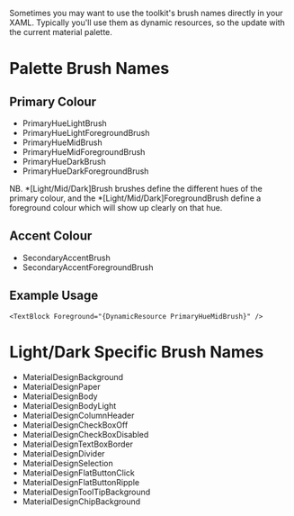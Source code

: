 Sometimes you may want to use the toolkit's brush names directly in your XAML.  Typically you'll use them as dynamic resources, so the update with the current material palette.

# Palette Brush Names

## Primary Colour

* PrimaryHueLightBrush
* PrimaryHueLightForegroundBrush
* PrimaryHueMidBrush
* PrimaryHueMidForegroundBrush
* PrimaryHueDarkBrush
* PrimaryHueDarkForegroundBrush

NB.  *[Light/Mid/Dark]Brush brushes define the different hues of the primary colour, and the *[Light/Mid/Dark]ForegroundBrush define a foreground colour which will show up clearly on that hue.

## Accent Colour

* SecondaryAccentBrush
* SecondaryAccentForegroundBrush

## Example Usage

```<TextBlock Foreground="{DynamicResource PrimaryHueMidBrush}" />```

# Light/Dark Specific Brush Names

* MaterialDesignBackground
* MaterialDesignPaper
* MaterialDesignBody
* MaterialDesignBodyLight
* MaterialDesignColumnHeader
* MaterialDesignCheckBoxOff
* MaterialDesignCheckBoxDisabled
* MaterialDesignTextBoxBorder
* MaterialDesignDivider
* MaterialDesignSelection
* MaterialDesignFlatButtonClick
* MaterialDesignFlatButtonRipple
* MaterialDesignToolTipBackground
* MaterialDesignChipBackground

